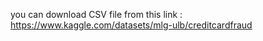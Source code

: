   you can download CSV file from this link : https://www.kaggle.com/datasets/mlg-ulb/creditcardfraud

